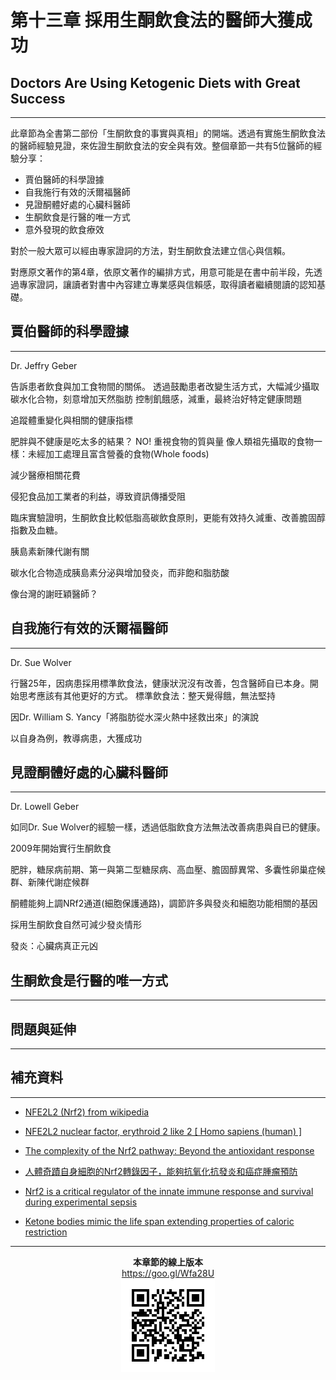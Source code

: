 # 第十三章 採用生酮飲食法的醫師大獲成功

## Doctors Are Using Ketogenic Diets with Great Success

---

此章節為全書第二部份「生酮飲食的事實與真相」的開端。透過有實施生酮飲食法的醫師經驗見證，來佐證生酮飲食法的安全與有效。整個章節一共有5位醫師的經驗分享：
* 賈伯醫師的科學證據
* 自我施行有效的沃爾福醫師
* 見證酮體好處的心臟科醫師
* 生酮飲食是行醫的唯一方式
* 意外發現的飲食療效

對於一般大眾可以經由專家證詞的方法，對生酮飲食法建立信心與信賴。

對應原文著作的第4章，依原文著作的編排方式，用意可能是在書中前半段，先透過專家證詞，讓讀者對書中內容建立專業感與信賴感，取得讀者繼續閱讀的認知基礎。

## 賈伯醫師的科學證據

---

Dr. Jeffry Geber

告訴患者飲食與加工食物間的關係。
透過鼓勵患者改變生活方式，大幅減少攝取碳水化合物，刻意增加天然脂肪
控制飢餓感，減重，最終治好特定健康問題

追蹤體重變化與相關的健康指標

肥胖與不健康是吃太多的結果？ NO!
重視食物的質與量
像人類祖先攝取的食物一樣：未經加工處理且富含營養的食物(Whole foods)

減少醫療相關花費

侵犯食品加工業者的利益，導致資訊傳播受阻

臨床實驗證明，生酮飲食比較低脂高碳飲食原則，更能有效持久減重、改善膽固醇指數及血糖。

胰島素新陳代謝有關

碳水化合物造成胰島素分泌與增加發炎，而非飽和脂肪酸

像台灣的謝旺穎醫師？

## 自我施行有效的沃爾福醫師

---

Dr. Sue Wolver

行醫25年，因病患採用標準飲食法，健康狀況沒有改善，包含醫師自已本身。開始思考應該有其他更好的方式。
標準飲食法：整天覺得餓，無法堅持

因Dr. William S. Yancy「將脂肪從水深火熱中拯救出來」的演說

以自身為例，教導病患，大獲成功

## 見證酮體好處的心臟科醫師

---

Dr. Lowell Geber

如同Dr. Sue Wolver的經驗一樣，透過低脂飲食方法無法改善病患與自已的健康。

2009年開始實行生酮飲食

肥胖，糖尿病前期、第一與第二型糖尿病、高血壓、膽固醇異常、多囊性卵巢症候群、新陳代謝症候群

酮體能夠上調NRf2通道(細胞保護通路)，調節許多與發炎和細胞功能相關的基因

採用生酮飲食自然可減少發炎情形

發炎：心臟病真正元凶

## 生酮飲食是行醫的唯一方式

---



## 問題與延伸

---



## 補充資料

---

* [NFE2L2 (Nrf2) from wikipedia](https://en.wikipedia.org/wiki/NFE2L2)

* [NFE2L2 nuclear factor, erythroid 2 like 2 \[ Homo sapiens \(human\) \]](https://www.ncbi.nlm.nih.gov/gene/4780)

* [The complexity of the Nrf2 pathway: Beyond the antioxidant response](https://www.ncbi.nlm.nih.gov/pmc/articles/PMC4785809/)

* [人體奇蹟自身細胞的Nrf2轉錄因子，能夠抗氧化抗發炎和癌症腫瘤預防](http://health54321.weebly.com/20581242473603935338/nrf2)

* [Nrf2 is a critical regulator of the innate immune response and survival during experimental sepsis](https://www.jci.org/articles/view/JCI25790)

* [Ketone bodies mimic the life span extending properties of caloric restriction](http://onlinelibrary.wiley.com/doi/10.1002/iub.1627/full)
---

<p align="center">
<b>本章節的線上版本</b>
<br />
<a href="https://goo.gl/Wfa28U" title="第十三章 採用生酮飲食法的醫師大獲成功![](/assets/chart-13.png)">https://goo.gl/Wfa28U</a>
<br />
<img alt="第十三章 採用生酮飲食法的醫師大獲成功" src="/assets/chart-13.png">
</p>

